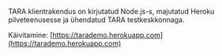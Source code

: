 TARA klientrakendus on kirjutatud Node.js-s, majutatud Heroku pilveteenusesse ja ühendatud TARA testkeskkonnaga.

Käivitamine: [https://tarademo.herokuapp.com](https://tarademo.herokuapp.com)




